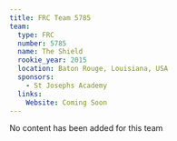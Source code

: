 ```yaml
---
title: FRC Team 5785
team:
  type: FRC
  number: 5785
  name: The Shield
  rookie_year: 2015
  location: Baton Rouge, Louisiana, USA
  sponsors:
    - St Josephs Academy
  links:
    Website: Coming Soon
---
```

No content has been added for this team